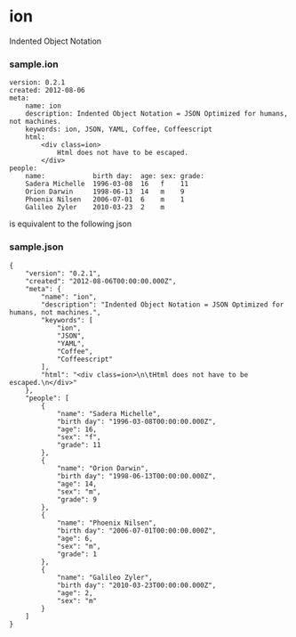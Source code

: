ion
===

Indented Object Notation

### sample.ion

	version: 0.2.1
	created: 2012-08-06
	meta:
		name: ion
		description: Indented Object Notation = JSON Optimized for humans, not machines.
		keywords: ion, JSON, YAML, Coffee, Coffeescript
		html:
			<div class=ion>
				Html does not have to be escaped.
			</div>
	people:
		name:            birth day:  age: sex: grade:
		Sadera Michelle  1996-03-08  16   f    11
		Orion Darwin     1998-06-13  14   m    9
		Phoenix Nilsen   2006-07-01  6    m    1
		Galileo Zyler    2010-03-23  2    m

is equivalent to the following json

### sample.json

	{
	    "version": "0.2.1",
	    "created": "2012-08-06T00:00:00.000Z",
	    "meta": {
	        "name": "ion",
	        "description": "Indented Object Notation = JSON Optimized for humans, not machines.",
	        "keywords": [
	            "ion",
	            "JSON",
	            "YAML",
	            "Coffee",
	            "Coffeescript"
	        ],
	        "html": "<div class=ion>\n\tHtml does not have to be escaped.\n</div>"
	    },
	    "people": [
	        {
	            "name": "Sadera Michelle",
	            "birth day": "1996-03-08T00:00:00.000Z",
	            "age": 16,
	            "sex": "f",
	            "grade": 11
	        },
	        {
	            "name": "Orion Darwin",
	            "birth day": "1998-06-13T00:00:00.000Z",
	            "age": 14,
	            "sex": "m",
	            "grade": 9
	        },
	        {
	            "name": "Phoenix Nilsen",
	            "birth day": "2006-07-01T00:00:00.000Z",
	            "age": 6,
	            "sex": "m",
	            "grade": 1
	        },
	        {
	            "name": "Galileo Zyler",
	            "birth day": "2010-03-23T00:00:00.000Z",
	            "age": 2,
	            "sex": "m"
	        }
	    ]
	}
